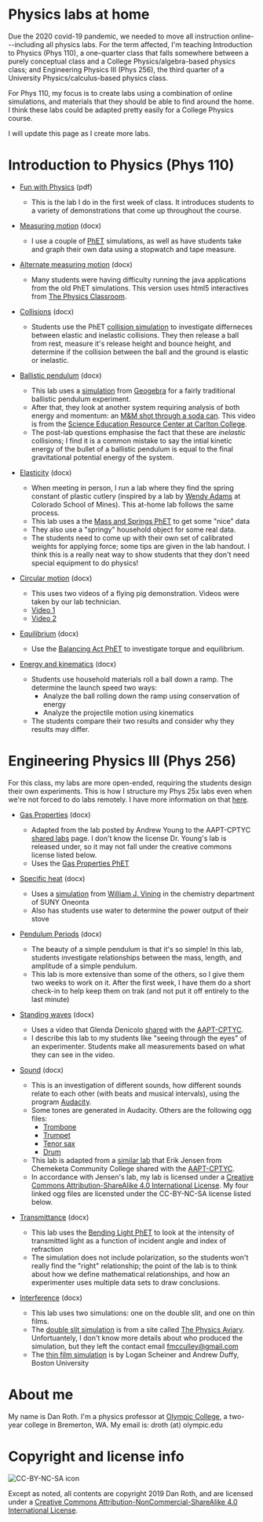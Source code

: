 # Physics labs at home

Due the 2020 covid-19 pandemic, we needed to move all instruction online---including all physics labs. For the term affected, I'm teaching Introduction to Physics (Phys 110), a one-quarter class that falls somewhere between a purely conceptual class and a College Physics/algebra-based physics class; and Engineering Physics III (Phys 256), the third quarter of a University Physics/calculus-based physics class.

For Phys 110, my focus is to create labs using a combination of online simulations, and materials that they should be able to find around the home. I think these labs could be adapted pretty easily for a College Physics course.

I will update this page as I create more labs.

<!---Phys 110--->
# Introduction to Physics (Phys 110)
* [Fun with Physics][funwithphys] (pdf)
  * This is the lab I do in the first week of class. It introduces students to a variety of demonstrations that come up throughout the course.

* [Measuring motion][measmot] (docx)
  * I use a couple of [PhET][PhET] simulations, as well as have students take and graph their own data using a stopwatch and tape measure.

* [Alternate measuring motion][measmotalt] (docx)
  * Many students were having difficulty running the java applications from the old PhET simulations. This version uses html5 interactives from [The Physics Classroom][tpc].

* [Collisions][momentum] (docx)
  * Students use the PhET [collision simulation][PhETcoll] to investigate differneces between elastic and inelastic collisions. They then release a ball from rest, measure it's release height and bounce height, and determine if the collision between the ball and the ground is elastic or inelastic.

* [Ballistic pendulum][ballpend] (docx)
  * This lab uses a [simulation][geogebrasim] from [Geogebra][geogebra] for a fairly traditional ballistic pendulum experiment.
  * After that, they look at another system requiring analysis of both energy and momentum: an [M&M shot through a soda can][mnm]. This video is from the [Science Education Resource Center at Carlton College][serc].
  * The post-lab questions emphasise the fact that these are *inelastic* collisions; I find it is a common mistake to say the intial kinetic energy of the bullet of a ballistic pendulum is equal to the final gravitational potential energy of the system.

* [Elasticity][elasticity] (docx)
  * When meeting in person, I run a lab where they find the spring constant of plastic cutlery (inspired by a lab by [Wendy Adams][adamslabs] at Colorado School of Mines). This at-home lab follows the same process.
  * This lab uses a the [Mass and Springs PhET][PhETspring] to get some "nice" data
  * They also use a "springy" household object for some real data.
  * The students need to come up with their own set of calibrated weights for applying force; some tips are given in the lab handout. I think this is a really neat way to show students that they don't need special equipment to do physics!

* [Circular motion][pig] (docx)
  * This uses two videos of a flying pig demonstration. Videos were taken by our lab technician.
  * [Video 1][pig1]
  * [Video 2][pig2]

* [Equilibrium][equilib] (docx)
  * Use the [Balancing Act PhET][balancephet] to investigate torque and equilibrium.

* [Energy and kinematics][en-kim] (docx)
  * Students use household materials roll a ball down a ramp. The determine the launch speed two ways:
    * Analyze the ball rolling down the ramp using conservation of energy
    * Analyze the projectile motion using kinematics
  * The students compare their two results and consider why they results may differ.

<!---Phys 256--->
# Engineering Physics III (Phys 256)
For this class, my labs are more open-ended, requiring the students design their own experiments. This is how I structure my Phys 25x labs even when we're not forced to do labs remotely. I have more information on that [here][CYOALabs].

* [Gas Properties][gasprop] (docx)
  * Adapted from the lab posted by Andrew Young to the AAPT-CPTYC [shared labs][AAPTsharedlabs] page. I don't know the license Dr. Young's lab is released under, so it may not fall under the creative commons license listed below.
  * Uses the [Gas Properties PhET][PhETgas]

* [Specific heat][specheat] (docx)
  * Uses a [simulation][specheatsim] from [William J. Vining][vining] in the chemistry department of SUNY Oneonta
  * Also has students use water to determine the power output of their stove

* [Pendulum Periods][pendper] (docx)
  * The beauty of a simple pendulum is that it's so simple! In this lab, students investigate relationships between the mass, length, and amplitude of a simple pendulum.
  * This lab is more extensive than some of the others, so I give them two weeks to work on it. After the first week, I have them do a short check-in to help keep them on trak (and not put it off entirely to the last minute)

* [Standing waves][stwaves] (docx)
  * Uses a video that Glenda Denicolo [shared][Denicolo] with the [AAPT-CPTYC][AAPTsharedlabs].
  * I describe this lab to my students like "seeing through the eyes" of an experimenter. Students make all measurements based on what they can see in the video.

* [Sound][sound] (docx)
  * This is an investigation of different sounds, how different sounds relate to each other (with beats and musical intervals), using the program [Audacity][audacityteam].
  * Some tones are generated in Audacity. Others are the following ogg files:
    * [Trombone][bone]
    * [Trumpet][tpt]
    * [Tenor sax][tenor]
    * [Drum][drum]
  * This lab is adapted from a [similar lab][Jensen] that Erik Jensen from Chemeketa Community College shared with the [AAPT-CPTYC][AAPTsharedlabs].
  * In accordance with Jensen's lab, my lab is licensed under a [Creative Commons Attribution-ShareAlike 4.0 International License](https://creativecommons.org/licenses/by-sa/4.0). My four linked ogg files are licensted under the CC-BY-NC-SA license listed below.

* [Transmittance][transmittance] (docx)
  * This lab uses the [Bending Light PhET][snellphet] to look at the intensity of transmitted light as a function of incident angle and index of refraction
  * The simulation does not include polarization, so the students won't really find the "right" relationship; the point of the lab is to think about how we define mathematical relationships, and how an experimenter uses multiple data sets to draw conclusions.

* [Interference][interference] (docx)
  * This lab uses two simulations: one on the double slit, and one on thin films.
  * The [double slit simulation][dbl] is from a site called [The Physics Aviary][aviary]. Unfortuantely, I don't know more details about who produced the simulation, but they left the contact email [fmcculley@gmail.com][dblcontact]
  * The [thin film simulation][thinfilm] is by Logan Scheiner and Andrew Duffy, Boston University

<!---About--->
# About me
My name is Dan Roth. I'm a physics professor at [Olympic College][OC], a two-year college in Bremerton, WA. My email is: droth (at) olympic.edu

<!---Copyright and license--->
# Copyright and license info

![CC-BY-NC-SA icon][icon]

Except as noted, all contents are copyright 2019 Dan Roth, and are licensed under a [Creative Commons Attribution-NonCommercial-ShareAlike 4.0 International License](http://creativecommons.org/licenses/by-nc-sa/4.0/).

<!---Links--->
<!---Phys 110 files--->
[funwithphys]: Fun-with-physics.pdf
[measmot]: Measuring-motion.docx
[measmotalt]: Measuring-motion-alt.docx
[momentum]: Momentum.docx
[ballpend]: Ballistic-pendulum.docx
[elasticity]: Elasticity.docx
[pig]: When-pigs-fly.docx
[pig1]: Overhead_FlyingPig_NoSound.MP4
[pig2]: EyeLevel_FlyingPig_WithSound.mp4
[equilib]: Equilibrium.docx
[en-kim]: Energy-and-kinematics.docx

<!---Phys 256 files--->
[gasprop]: Gas-properties.docx
[specheat]: Specific-heat.docx
[pendper]: Pendulum.docx
[stwaves]: Standing-waves.docx
[sound]: Sound.docx
[bone]: Trombone.ogg
[tpt]: Trumpet.ogg
[tenor]: Tenor-sax.ogg
[drum]: Drum.ogg
[transmittance]: Transmittance.docx
[interference]: Interference.docx

<!---Phys 110 links--->
[CYOALabs]: https://probabilisticworld.github.io/CYOALabs
[AAPTsharedlabs]: https://sites.google.com/a/aapt.org/comm/shared-labs
[PhET]: https://phet.colorado.edu/
[tpc]: https://www.physicsclassroom.com
[PhETcoll]: https://phet.colorado.edu/en/simulation/legacy/collision-lab
[geogebrasim]: https://www.geogebra.org/m/gSmRe62s
[geogebra]: https://www.geogebra.org
[mnm]: https://serc.carleton.edu/details/files/37946.html
[serc]: https://serc.carleton.edu/index.html
[adamslabs]: http://sparkingcuriosity.net/Labs.htm
[PhETspring]:https://phet.colorado.edu/en/simulation/mass-spring-lab
[balancephet]: https://phet.colorado.edu/en/simulation/balancing-act

<!---Phys 256 links--->
[PhETgas]: https://phet.colorado.edu/en/simulation/gas-properties
[specheatsim]: http://employees.oneonta.edu/viningwj/sims/specific_heat_s.html
[vining]: http://employees.oneonta.edu/viningwj
[Denicolo]: http://gdenicolo.net/covid/sharing_labs_covid.html#string
[audacityteam]: https://www.audacityteam.org
[jensen]: https://docs.google.com/document/d/1RaF6bfv_7Az5U8pY6FNGIElUgasyfJsD_odUJ65m-H0/
[snellphet]: https://phet.colorado.edu/en/simulation/bending-light
[dbl]: https://www.thephysicsaviary.com/Physics/Programs/Labs/DiffractionLab/index.html
[aviary]: https://www.thephysicsaviary.com/
[dblcontact]: mailto:fmcculley@gmail.com
[thinfilm]: https://loganms.github.io/ThinFilmInterferenceSimulation/

<!---Contact links--->
[OC]: https://www.olympic.edu

<!---Copyright image--->
[icon]: https://i.creativecommons.org/l/by-nc-sa/4.0/88x31.png
